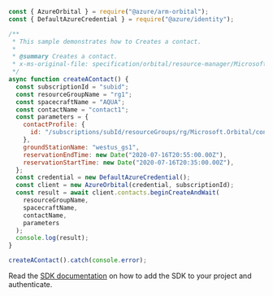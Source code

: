 ```javascript
const { AzureOrbital } = require("@azure/arm-orbital");
const { DefaultAzureCredential } = require("@azure/identity");

/**
 * This sample demonstrates how to Creates a contact.
 *
 * @summary Creates a contact.
 * x-ms-original-file: specification/orbital/resource-manager/Microsoft.Orbital/stable/2022-03-01/examples/ContactCreate.json
 */
async function createAContact() {
  const subscriptionId = "subid";
  const resourceGroupName = "rg1";
  const spacecraftName = "AQUA";
  const contactName = "contact1";
  const parameters = {
    contactProfile: {
      id: "/subscriptions/subId/resourceGroups/rg/Microsoft.Orbital/contactProfiles/AQUA_DIRECTPLAYBACK_WITH_UPLINK",
    },
    groundStationName: "westus_gs1",
    reservationEndTime: new Date("2020-07-16T20:55:00.00Z"),
    reservationStartTime: new Date("2020-07-16T20:35:00.00Z"),
  };
  const credential = new DefaultAzureCredential();
  const client = new AzureOrbital(credential, subscriptionId);
  const result = await client.contacts.beginCreateAndWait(
    resourceGroupName,
    spacecraftName,
    contactName,
    parameters
  );
  console.log(result);
}

createAContact().catch(console.error);
```

Read the [SDK documentation](https://github.com/Azure/azure-sdk-for-js/blob/%40azure%2Farm-orbital_1.0.0/sdk/orbital/arm-orbital/README.md) on how to add the SDK to your project and authenticate.
